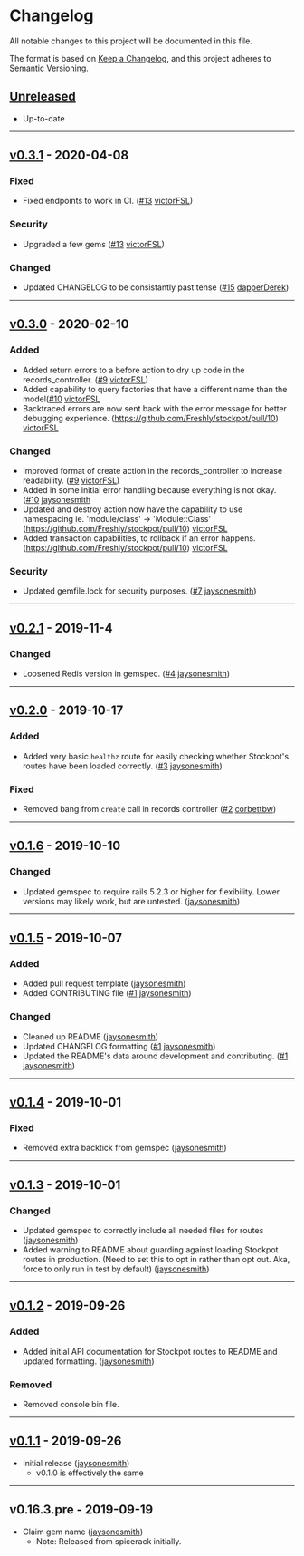 # Changelog
All notable changes to this project will be documented in this file.

The format is based on [Keep a Changelog](https://keepachangelog.com/en/1.0.0/),
and this project adheres to [Semantic Versioning](https://semver.org/spec/v2.0.0.html).


## [Unreleased]
- Up-to-date

---
## [v0.3.1] - 2020-04-08

### Fixed
- Fixed endpoints to work in CI. ([#13](https://github.com/Freshly/stockpot/pull/13) [victorFSL])

### Security
- Upgraded a few gems ([#13](https://github.com/Freshly/stockpot/pull/13) [victorFSL])

### Changed
- Updated CHANGELOG to be consistantly past tense ([#15](https://github.com/Freshly/stockpot/pull/15) [dapperDerek])

---
## [v0.3.0] - 2020-02-10

### Added
- Added return errors to a before action to dry up code in the records_controller. ([#9](https://github.com/Freshly/stockpot/pull/9/) [victorFSL])
- Added capability to query factories that have a different name than the model([#10](https://github.com/Freshly/stockpot/pull/10) [victorFSL]
- Backtraced errors are now sent back with the error message for better debugging experience. (https://github.com/Freshly/stockpot/pull/10) [victorFSL]

### Changed
- Improved format of create action in the records_controller to increase readability. ([#9](https://github.com/Freshly/stockpot/pull/9) [victorFSL])
- Added in some initial error handling because everything is not okay. ([#10](https://github.com/Freshly/stockpot/pull/10) [jaysonesmith]
- Updated and destroy action now have the capability to use namespacing ie. 'module/class' -> 'Module::Class' (https://github.com/Freshly/stockpot/pull/10) [victorFSL]
- Added transaction capabilities, to rollback if an error happens. (https://github.com/Freshly/stockpot/pull/10) [victorFSL]

### Security
- Updated gemfile.lock for security purposes. ([#7](https://github.com/Freshly/stockpot/pull/4) [jaysonesmith])

---
## [v0.2.1] - 2019-11-4

### Changed
- Loosened Redis version in gemspec. ([#4](https://github.com/Freshly/stockpot/pull/4) [jaysonesmith])

---
## [v0.2.0] - 2019-10-17

### Added
- Added very basic `healthz` route for easily checking whether Stockpot's routes have been loaded correctly. ([#3](https://github.com/Freshly/stockpot/pull/3) [jaysonesmith])

### Fixed
- Removed bang from `create` call in records controller ([#2](https://github.com/Freshly/stockpot/pull/2) [corbettbw])

---
## [v0.1.6] - 2019-10-10

### Changed
- Updated gemspec to require rails 5.2.3 or higher for flexibility. Lower versions may likely work, but are untested. ([jaysonesmith])

---
## [v0.1.5] - 2019-10-07

### Added
- Added pull request template ([jaysonesmith])
- Added CONTRIBUTING file ([#1](https://github.com/Freshly/stockpot/pull/1) [jaysonesmith])

### Changed
- Cleaned up README ([jaysonesmith])
- Updated CHANGELOG formatting ([#1](https://github.com/Freshly/stockpot/pull/1) [jaysonesmith])
- Updated the README's data around development and contributing. ([#1](https://github.com/Freshly/stockpot/pull/1) [jaysonesmith])

---
## [v0.1.4] - 2019-10-01

### Fixed
- Removed extra backtick from gemspec ([jaysonesmith])

---
## [v0.1.3] - 2019-10-01

### Changed
- Updated gemspec to correctly include all needed files for routes ([jaysonesmith])
- Added warning to README about guarding against loading Stockpot routes in production. (Need to set this to opt in rather than opt out. Aka, force to only run in test by default) ([jaysonesmith])

---
## [v0.1.2] - 2019-09-26

### Added
- Added initial API documentation for Stockpot routes to README and updated formatting. ([jaysonesmith])

### Removed
- Removed console bin file.

---
## [v0.1.1] - 2019-09-26

- Initial release ([jaysonesmith])
  - v0.1.0 is effectively the same

---
## v0.16.3.pre - 2019-09-19

- Claim gem name ([jaysonesmith])
  - Note: Released from spicerack initially.

<!-- Releases -->
[Unreleased]: https://github.com/Freshly/stockpot/compare/v0.3.1...HEAD
[v0.3.1]: https://github.com/Freshly/stockpot/compare/v0.3.0...v0.3.1
[v0.3.0]: https://github.com/Freshly/stockpot/compare/v0.2.1...v0.3.0
[v0.2.1]: https://github.com/Freshly/stockpot/compare/v0.2.0...v0.2.1
[v0.2.0]: https://github.com/Freshly/stockpot/compare/v0.1.6...v0.2.0
[v0.1.6]: https://github.com/Freshly/stockpot/compare/v0.1.5...v0.1.6
[v0.1.5]: https://github.com/Freshly/stockpot/compare/v0.1.4...v0.1.5
[v0.1.4]: https://github.com/Freshly/stockpot/compare/v0.1.3...v0.1.4
[v0.1.3]: https://github.com/Freshly/stockpot/compare/v0.1.2...v0.1.3
[v0.1.2]: https://github.com/Freshly/stockpot/compare/v0.1.1...v0.1.2
[v0.1.1]: https://github.com/Freshly/stockpot/releases/tag/v0.1.1

<!-- Contributors -->
[corbettbw]: https://github.com/corbettbw
[jaysonesmith]: https://github.com/jaysonesmith
[victorFSL]: https://github.com/victorFSL
[dapperDerek]: https://github.com/dapperDerek
